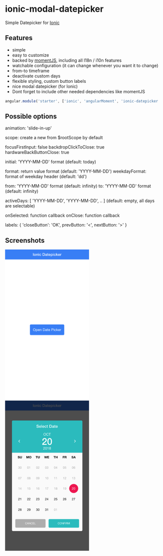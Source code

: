 # ionic-modal-datepicker

Simple Datepicker for [Ionic](http://ionicframework.com/)

## Features

* simple
* easy to customize
* backed by [momentJS](http://momentjs.com/), including all l18n / i10n features
* watchable configuration (it can change whenever you want it to change)
* from-to timeframe
* deactivate custom days
* flexible styling, custom button labels
* nice modal datepicker (for Ionic)
* Dont forget to include other needed dependencies like momentJS

>
``` JavaScript
angular.module('starter', ['ionic', 'angularMoment', 'ionic-datepicker'])
```
## Possible options

animation: 'slide-in-up'

scope: create a new from $rootScope by default

focusFirstInput: false
backdropClickToClose: true
hardwareBackButtonClose: true

initial: 'YYYY-MM-DD' format (default: today)

format: return value format (default: 'YYYY-MM-DD')
weekdayFormat: format of weekday header (default: 'dd')

from: 'YYYY-MM-DD' format (default: infinity)
to: 'YYYY-MM-DD' format (default: infinity)

activeDays: [ 'YYYY-MM-DD', 'YYYY-MM-DD', .. ] (default: empty, all days are selectable)

onSelected: function callback
onClose: function callback

labels: { 'closeButton': 'OK', prevButton: '<', nextButton: '>' }


## Screenshots
<img src="www/img/screenshot-1.png" width="275"><img src="www/img/screenshot-2.png" width="275">